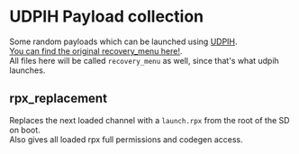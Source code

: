 # UDPIH Payload collection
Some random payloads which can be launched using [UDPIH](https://github.com/GaryOderNichts/udpih).  
[You can find the original recovery_menu here!](https://github.com/GaryOderNichts/recovery_menu).  
All files here will be called `recovery_menu` as well, since that's what udpih launches.  

## rpx_replacement
Replaces the next loaded channel with a `launch.rpx` from the root of the SD on boot.  
Also gives all loaded rpx full permissions and codegen access.
